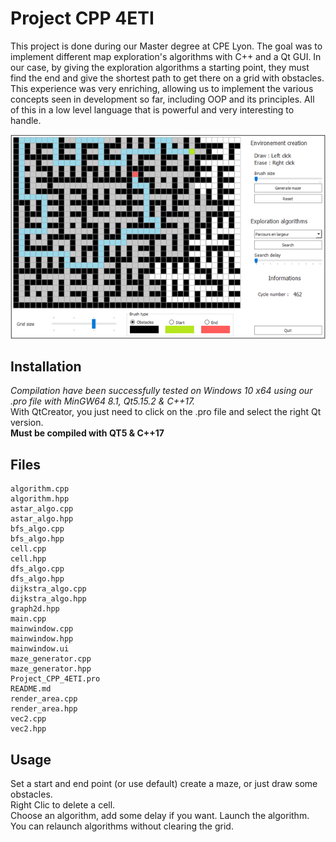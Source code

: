 # Project CPP 4ETI
This project is done during our Master degree at CPE Lyon. The goal was to implement different map exploration's algorithms with C++ and a Qt GUI. In our case, by giving the exploration algorithms a starting point, they must find the end and give the shortest path to get there on a grid with obstacles.
This experience was very enriching, allowing us to implement the various concepts seen in development so far, including OOP and its principles. All of this in a low level language that is powerful and very interesting to handle.

![Our program interface](ExploAlgoMaze.png)

## Installation
*Compilation have been successfully tested on Windows 10 x64 using our .pro file with MinGW64 8.1, Qt5.15.2 & C++17.*   
With QtCreator, you just need to click on the .pro file and select the right Qt version.    
**Must be compiled with QT5 & C++17**

## Files
```
algorithm.cpp  
algorithm.hpp  
astar_algo.cpp  
astar_algo.hpp  
bfs_algo.cpp  
bfs_algo.hpp  
cell.cpp  
cell.hpp  
dfs_algo.cpp  
dfs_algo.hpp  
dijkstra_algo.cpp  
dijkstra_algo.hpp  
graph2d.hpp  
main.cpp  
mainwindow.cpp  
mainwindow.hpp  
mainwindow.ui  
maze_generator.cpp  
maze_generator.hpp  
Project_CPP_4ETI.pro   
README.md  
render_area.cpp  
render_area.hpp  
vec2.cpp  
vec2.hpp
```

## Usage
Set a start and end point (or use default) create a maze, or just draw some obstacles.  
Right Clic to delete a cell.  
Choose an algorithm, add some delay if you want. Launch the algorithm.  
You can relaunch algorithms without clearing the grid.


